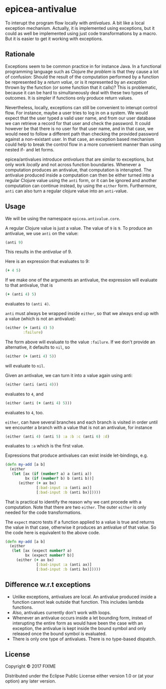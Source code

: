 # epicea-antivalue

To interupt the program flow locally with *antivalues*. A bit like a local exception mechanism. 
Actually, it is implemented using exceptions, but it could as well be implemented using just
code transformations by a macro. But it is easier to get it working with exceptions.

## Rationale

Exceptions seem to be common practice in for instance Java. In a functional programming language such as Clojure *the problem* is that they cause a lot of confusion: Should the result of the computation performed by a function be represented by a *return value*, or is it represented by an *exception* thrown by the function (or some function that it calls)? This is problematic, because it can be hard to simultaneously deal with these two types of outcomes. It is simpler if functions only produce return values.

Nevertheless, locally, exceptions can still be convenient to interupt control flow. For instance, maybe a user tries to log in on a system. We would expect that the user typed a valid user name, and from our user database we can retrieve a record for that user and check the password. It could however be that there is no user for that user name, and in that case, we would need to follow a different path than checking the provided password against a non-existant user. In that case, an exception based mechanism could help to break the control flow in a more convenient manner than using nested if- and let forms.

epicea/antivalues introduce *antivalues* that are similar to exceptions, but only work *locally* and not across function boundaries. Whenever a computation produces an antivalue, that computation is interupted. The antivalue produced inside a computation can then be either turned into a regular Clojure value using the ```anti``` form, or it can be ignored and another computation can continue instead, by using the ```either``` form. Furthermore, ```anti``` can also turn a regular clojure value into an ```anti```-value.

## Usage
We will be using the namespace ```epicea.antivalue.core```.

A regular Clojure value is just a value. The value of ```9``` is ```9```. To produce an antivalue, we use ```anti``` on the value:
```clojure
(anti 9)
```
This results in the *antivalue* of 9.

Here is an expression that evaluates to 9:
```clojure
(+ 4 5)
```
If we make one of the arguments an antivalue, the expression will evaluate to that antivalue, that is
```clojure
(+ (anti 4) 5)
```
evaluates to ```(anti 4)```.

```anti``` must always be wrapped inside ```either```, so that we always end up with a value (which is not an antivalue):
```clojure
(either (+ (anti 4) 5)
        :failure)
```
The form above will evaluate to the value ```:failure```. If we don't provide an alternative, it defaults to ```nil```, so
```clojure
(either (+ (anti 4) 5))
```
will evaluate to ```nil```.

Given an antivalue, we can turn it into a value again using anti:
```clojure
(either (anti (anti 4)))
```
evaluates to ```4```, and 
```clojure
(either (anti (+ (anti 4) 5)))
```
evaluates to ```4```, too.

```either```, can have several branches and each branch is visited in order until we encounter a branch with a value that is not an antivalue, for instance
```clojure
(either (anti 4) (anti 5) :a :b :c (anti 6) :d)
```
evaluates to ```:a``` which is the first value.

Expressions that produce antivalues can exist inside let-bindings, e.g.
```clojure        
(defn my-add [a b]
  (either
   (let [ax (if (number? a) a (anti a))
         bx (if (number? b) b (anti b))]
      (either (+ ax bx)
              [:bad-input :a (anti ax)]
              [:bad-input :b (anti bx)]))))
```
That is practical to identify the reason why we cant procede with a computation. Note that there are two ```either```. The outer ```either``` is only needed for the code transformations.

The ```expect``` macro tests if a function applied to a value is true and returns the value in that case, otherwise it produces an antivalue of that value. So the code here is equivalent to the above code.
```clojure
(defn my-add [a b]
  (either
   (let [ax (expect number? a)
         bx (expect number? b)]
     (either (+ ax bx)
              [:bad-input :a (anti ax)]
              [:bad-input :b (anti bx)]))))
```

## Difference w.r.t exceptions

  * Unlike exceptions, antivalues are local. An antivalue produced inside a function cannot leak outside that function. This includes lambda functions.
  * Also, antivalues currently don't work with loops.
  * Whenever an antivalue occurs inside a let bounding form, instead of interupting the entire form as would have been the case with an exception, the antivalue is kept inside the bound symbol and only released once the bound symbol is evaluated.
  * There is only one type of antivalues. There is no type-based dispatch.

## License

Copyright © 2017 FIXME

Distributed under the Eclipse Public License either version 1.0 or (at
your option) any later version.
